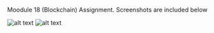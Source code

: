 Moodule 18 (Blockchain) Assignment. Screenshots are included below

![alt text]([http://url/to/img.png](https://github.com/mongoose182/module_18_blockchain/blob/master/blockchain_screenshot_1.png)https://github.com/mongoose182/module_18_blockchain/blob/master/blockchain_screenshot_1.png)
![alt text]([http://url/to/img.png](https://github.com/mongoose182/module_18_blockchain/blob/master/blockchain_is_valid_screenshot.png)https://github.com/mongoose182/module_18_blockchain/blob/master/blockchain_is_valid_screenshot.png)

